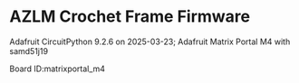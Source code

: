 # AZLM Crochet Frame Firmware

Adafruit CircuitPython 9.2.6 on 2025-03-23; Adafruit Matrix Portal M4 with samd51j19

Board ID:matrixportal_m4
